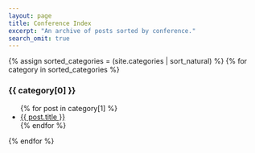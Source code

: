 ```yaml
---
layout: page
title: Conference Index
excerpt: "An archive of posts sorted by conference."
search_omit: true
---
```


{% assign sorted_categories = (site.categories | sort_natural) %}
{% for category in sorted_categories %}
  <h3>{{ category[0] }}</h3>
  <ul>
    {% for post in category[1] %}
      <li><a href="{{ site.url }}{{ post.url }}">{{ post.title }}</a></li>
    {% endfor %}
  </ul>
{% endfor %}